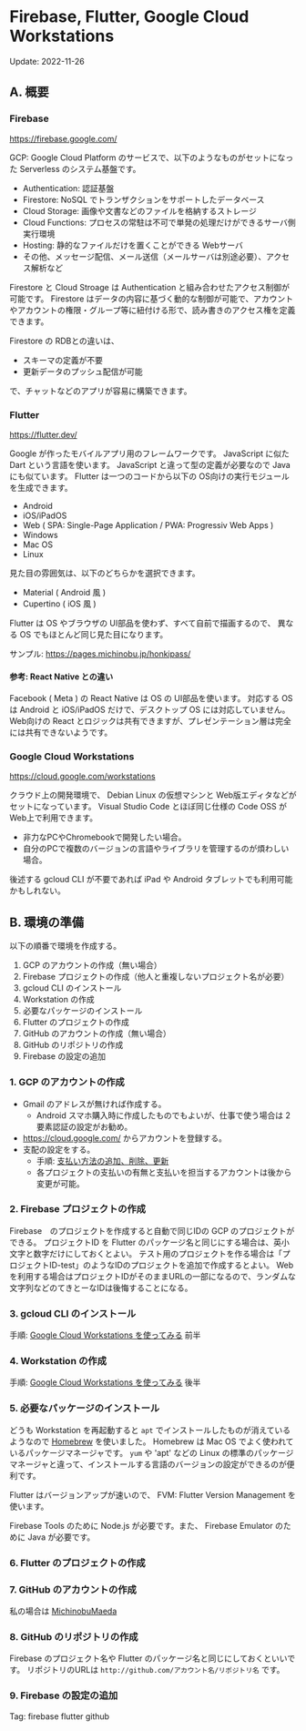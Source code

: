 # Firebase, Flutter, Google Cloud Workstations

Update: 2022-11-26

## A. 概要

### Firebase

<https://firebase.google.com/>

GCP: Google Cloud Platform のサービスで、以下のようなものがセットになった Serverless のシステム基盤です。

- Authentication: 認証基盤
- Firestore: NoSQL でトランザクションをサポートしたデータベース
- Cloud Storage: 画像や文書などのファイルを格納するストレージ
- Cloud Functions: プロセスの常駐は不可で単発の処理だけができるサーバ側実行環境
- Hosting: 静的なファイルだけを置くことができる Webサーバ
- その他、メッセージ配信、メール送信（メールサーバは別途必要）、アクセス解析など

Firestore と Cloud Stroage は Authentication と組み合わせたアクセス制御が可能です。
Firestore はデータの内容に基づく動的な制御が可能で、アカウントやアカウントの権限・グループ等に紐付ける形で、読み書きのアクセス権を定義できます。

Firestore の RDBとの違いは、

- スキーマの定義が不要
- 更新データのプッシュ配信が可能

で、チャットなどのアプリが容易に構築できます。

### Flutter

<https://flutter.dev/>

Google が作ったモバイルアプリ用のフレームワークです。
JavaScript に似た Dart という言語を使います。 JavaScript と違って型の定義が必要なので Java にも似ています。
Flutter は一つのコードから以下の OS向けの実行モジュールを生成できます。

- Android
- iOS/iPadOS
- Web ( SPA: Single-Page Application / PWA: Progressiv Web Apps )
- Windows
- Mac OS
- Linux

見た目の雰囲気は、以下のどちらかを選択できます。

- Material ( Android 風 )
- Cupertino ( iOS 風 )

Flutter は OS やブラウザの UI部品を使わず、すべて自前で描画するので、
異なる OS でもほとんど同じ見た目になります。

サンプル: <https://pages.michinobu.jp/honkipass/>

#### 参考: React Native との違い

Facebook ( Meta ) の React Native は OS の UI部品を使います。
対応する OS は Android と iOS/iPadOS だけで、デスクトップ OS には対応していません。
Web向けの React とロジックは共有できますが、プレゼンテーション層は完全には共有できないようです。

### Google Cloud Workstations

<https://cloud.google.com/workstations>

クラウド上の開発環境で、 Debian Linux の仮想マシンと Web版エディタなどがセットになっています。
Visual Studio Code とほぼ同じ仕様の Code OSS が Web上で利用できます。

- 非力なPCやChromebookで開発したい場合。
- 自分のPCで複数のバージョンの言語やライブラリを管理するのが煩わしい場合。

後述する gcloud CLI が不要であれば iPad や Android タブレットでも利用可能かもしれない。

## B. 環境の準備

以下の順番で環境を作成する。

1. GCP のアカウントの作成（無い場合）
2. Firebase プロジェクトの作成（他人と重複しないプロジェクト名が必要）
3. gcloud CLI のインストール
4. Workstation の作成
5. 必要なパッケージのインストール
6. Flutter のプロジェクトの作成
7. GitHub のアカウントの作成（無い場合）
8. GitHub のリポジトリの作成
9. Firebase の設定の追加

### 1. GCP のアカウントの作成

- Gmail のアドレスが無ければ作成する。
    - Android スマホ購入時に作成したものでもよいが、仕事で使う場合は 2要素認証の設定がお勧め。
- https://cloud.google.com/ からアカウントを登録する。
- 支配の設定をする。
    - 手順: [支払い方法の追加、削除、更新](https://cloud.google.com/billing/docs/how-to/payment-methods)
    - 各プロジェクトの支払いの有無と支払いを担当するアカウントは後から変更が可能。

### 2. Firebase プロジェクトの作成

Firebase　のプロジェクトを作成すると自動で同じIDの GCP のプロジェクトができる。
プロジェクトID を Flutter のパッケージ名と同じにする場合は、英小文字と数字だけにしておくとよい。
テスト用のプロジェクトを作る場合は「プロジェクトID-test」のようなIDのプロジェクトを追加で作成するとよい。
Webを利用する場合はプロジェクトIDがそのままURLの一部になるので、ランダムな文字列などのてきとーなIDは後悔することになる。

### 3. gcloud CLI のインストール

手順: [Google Cloud Workstations を使ってみる](https://pages.michinobu.jp/t/googlecloudworkstations.html) 前半

### 4. Workstation の作成

手順: [Google Cloud Workstations を使ってみる](https://pages.michinobu.jp/t/googlecloudworkstations.html) 後半

### 5. 必要なパッケージのインストール

どうも Workstation を再起動すると `apt` でインストールしたものが消えているようなので
[Homebrew](https://brew.sh/) を使いました。
Homebrew は Mac OS でよく使われているパッケージマネージャです。
`yum` や 'apt' などの Linux の標準のパッケージマネージャと違って、インストールする言語のバージョンの設定ができるのが便利です。

Flutter はバージョンアップが速いので、 FVM: Flutter Version Management を使います。

Firebase Tools のために Node.js が必要です。また、 Firebase Emulator のために Java が必要です。

### 6. Flutter のプロジェクトの作成

### 7. GitHub のアカウントの作成

私の場合は [MichinobuMaeda](http://github.com/MichinobuMaeda/>)

### 8. GitHub のリポジトリの作成

Firebase のプロジェクト名や Flutter のパッケージ名と同じにしておくといいです。
リポジトリのURLは `http://github.com/アカウント名/リポジトリ名` です。

### 9. Firebase の設定の追加

Tag: firebase flutter github
